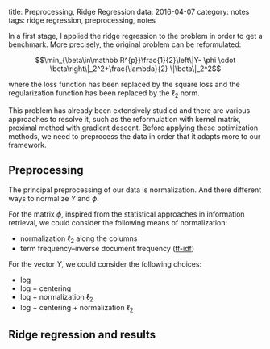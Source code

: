 title: Preprocessing, Ridge Regression
data: 2016-04-07
category: notes
tags: ridge regression, preprocessing, notes

In a first stage, I applied the ridge regression to the problem in order to get a benchmark. More precisely, the original problem can be reformulated:

$$\min_{\beta\in\mathbb R^{p}}\frac{1}{2}\left\|Y- \phi \cdot \beta\right\|_2^2+\frac{\lambda}{2} \|\beta\|_2^2$$

where the loss function has been replaced by the square loss and the regularization function has been replaced by the $\ell_2$ norm.

This problem has already been extensively studied and there are various approaches to resolve it, such as the reformulation with kernel matrix, proximal method with gradient descent. Before applying these optimization methods, we need to preprocess the data in order that it adapts more to our framework.

## Preprocessing
The principal preprocessing of our data is normalization. And there different ways to normalize $Y$ and $\phi$.

For the matrix $\phi$, inspired from the statistical approaches in information retrieval, we could consider the following means of normalization:

* normalization $\ell_2$ along the columns
* term frequency–inverse document frequency ([tf-idf][1])

For the vector $Y$, we could consider the following choices:
* log
* log + centering
* log + normalization $\ell_2$
* log + centering + normalization $\ell_2$

## Ridge regression and results


[1]: https://en.wikipedia.org/wiki/Tf%E2%80%93idf
